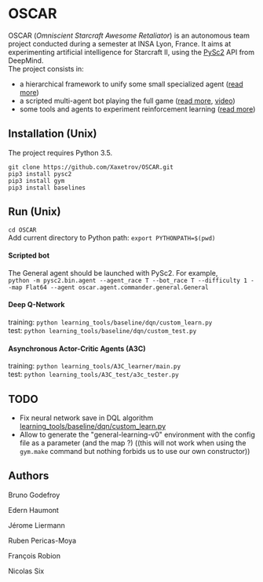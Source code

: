 # OSCAR

OSCAR (*Omniscient Starcraft Awesome Retaliator*) is an autonomous team project conducted during a semester at INSA Lyon, France. It aims at experimenting artificial intelligence for Starcraft II, using the [PySc2](https://github.com/deepmind/pysc2) API from DeepMind.    
The project consists in:
* a hierarchical framework to unify some small specialized agent ([read more](https://github.com/Xaxetrov/OSCAR/blob/master/docs/hierarchical_framework.md))
* a scripted multi-agent bot playing the full game ([read more](https://github.com/Xaxetrov/OSCAR/blob/master/docs/scripted_bot.md), [video](https://www.youtube.com/watch?v=UaOj5CRV1vg))
* some tools and agents to experiment reinforcement learning ([read more](https://github.com/Xaxetrov/OSCAR/blob/master/docs/reinforcement_learning.md))

## Installation (Unix)
The project requires Python 3.5.

`git clone https://github.com/Xaxetrov/OSCAR.git`   
`pip3 install pysc2`    
`pip3 install gym`    
`pip3 install baselines`   

## Run (Unix)
`cd OSCAR`    
Add current directory to Python path: `export PYTHONPATH=$(pwd)`

#### Scripted bot
The General agent should be launched with PySc2. For example,    
`python -m pysc2.bin.agent --agent_race T --bot_race T --difficulty 1 --map Flat64 --agent oscar.agent.commander.general.General`

#### Deep Q-Network
training: `python learning_tools/baseline/dqn/custom_learn.py`    
test: `python learning_tools/baseline/dqn/custom_test.py`    

#### Asynchronous Actor-Critic Agents (A3C)
training: `python learning_tools/A3C_learner/main.py`    
test: `python learning_tools/A3C_test/a3c_tester.py`


## TODO

* Fix neural network save in DQL algorithm [learning_tools/baseline/dqn/custom_learn.py](https://github.com/Xaxetrov/OSCAR/blob/master/learning_tools/baseline/dqn/custom_learn.py)
* Allow to generate the "general-learning-v0" environment with the config file as a parameter (and the map ?) ((this will not work when using the  `gym.make` command but nothing forbids us to use our own constructor))


## Authors

Bruno Godefroy

Edern Haumont

Jérome Liermann

Ruben Pericas-Moya

François Robion

Nicolas Six
